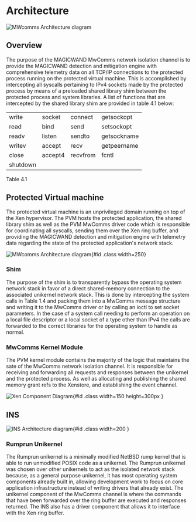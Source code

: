 
Architecture
============

![MWcomms Architecture diagram](ins_diagram.png)

## Overview

The purpose of the MAGICWAND MwComms network isolation channel is to provide the MAGICWAND detection and mitigation engine with comprehensive telemetry data on all TCP/IP connections to the protected process running on the protected virtual machine.  This is accomplished by intercepting all syscalls pertaining to IPv4 sockets made by the protected process by means of a preloaded shared library shim between the protected process and system libraries. A list of functions that are intercepted by the shared library shim are provided in table 4.1 below:

|          |         |          |             |
|:---------|---------|----------|:------------|
| write    | socket  | connect  | getsockopt  |
| read     | bind    | send     | setsockopt  |
| readv    | listen  | sendto   | getsockname |
| writev   | accept  | recv     | getpeername |
| close    | accept4 | recvfrom | fcntl       |
| shutdown |         |          |             |
Table 4.1

## Protected Virtual machine

The protected virtual machine is an unprivileged domain running on top of the Xen hypervisor.  The PVM hosts the protected application, the shared library shim as well as the PVM MwComms driver code which is responsible for coordinating all syscalls, sending them over the Xen ring buffer, and providing the MAGICWAND detection and mitigation engine with telemetry data regarding the state of the protected application's network stack.

![MWcomms Architecture diagram](pvm_diagram.png){#id .class width=250}

### Shim
The purpose of the shim is to transparently bypass the operating system network stack in favor of a direct shared-memory connection to the associated unikernel network stack.  This is done by intercepting the system calls in Table 1.4 and packing them into a MwComms message structure and writing it to the MwComms driver or by calling an ioctl to set socket parameters.  In the case of a system call needing to perform an operation on a local file descriptor or a local socket of a type other than IPv4 the calls are forwarded to the correct libraries for the operating system to handle as normal.

### MwComms Kernel Module

The PVM kernel module contains the majority of the logic that maintains the sate of the MwComms network isolation channel. It is responsible for receiving and forwarding all requests and responses between the unikernel and the protected process.  As well as allocating and publishing the shared memory grant refs to the Xenstore, and establishing the event channel.


![Xen Component Diagram](xen_diagram.png){#id .class width=150 height=300px }


## INS

![INS Architecture diagram](rumprun_diagram.png){#id .class width=200 }


### Rumprun Unikernel

The Rumprun unikernel is a minimally modified NetBSD rump kernel that is able to run unmodified POSIX code as a unikernel.  The Rumprun unikernel was chosen over other unikernels to act as the isolated network stack because, as a general purpose unikernel, it has most operating system components already built in, allowing development work to focus on core application infrastructure instead of writing drivers that already exist. The unikernel component of the MwComms channel is where the commands that have been forwarded over the ring buffer are executed and responses returned.  The INS also has a driver component that allows it to interface with the Xen ring buffer.
